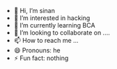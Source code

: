 - 👋 Hi, I’m sinan
- 👀 I’m interested in hacking
- 🌱 I’m currently learning BCA
- 💞️ I’m looking to collaborate on ....
- 📫 How to reach me ...
- 😄 Pronouns: he
- ⚡ Fun fact: nothing

<!---
chinnu79/chinnu79 is a ✨ special ✨ repository because its `README.md` (this file) appears on your GitHub profile.
You can click the Preview link to take a look at your changes.
--->
